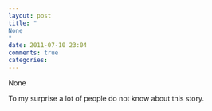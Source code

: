 ```yaml
---
layout: post
title: "
None
"
date: 2011-07-10 23:04
comments: true
categories: 
---
```


None


To my surprise a lot of people do not know about this story.

